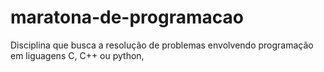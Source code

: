 # maratona-de-programacao
 Disciplina que busca a resolução de problemas envolvendo programação em liguagens C, C++ ou python,
